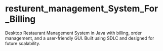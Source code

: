 # resturent_management_System_For_Billing
Desktop Restaurant Management System in Java with billing, order management, and a user-friendly GUI. Built using SDLC and designed for future scalability.
